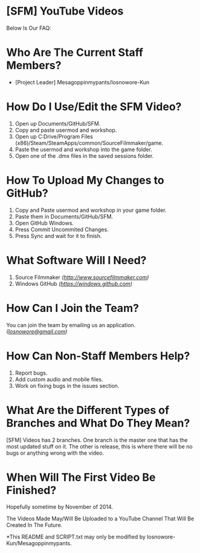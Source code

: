 [SFM] YouTube Videos 
===

Below Is Our FAQ:

Who Are The Current Staff Members?
===
- [Project Leader] Mesagoppinmypants/Iosnowore-Kun

How Do I Use/Edit the SFM Video?
===
1. Open up Documents/GitHub/SFM.
2. Copy and paste usermod and workshop.
3. Open up C:Drive/Program Files (x86)/Steam/SteamApps/common/SourceFilmmaker/game.
4. Paste the usermod and workshop into the game folder.
5. Open one of the .dmx files in the saved sessions folder.

How To Upload My Changes to GitHub?
===
1. Copy and Paste usermod and workshop in your game folder.
2. Paste them in Documents/GitHub/SFM.
3. Open GitHub Windows.
4. Press Commit Uncommited Changes.
5. Press Sync and wait for it to finish.

What Software Will I Need?
===
1. Source Filmmaker *(http://www.sourcefilmmaker.com)*
2. Windows GitHub *(https://windows.github.com)*

How Can I Join the Team?
===
You can join the team by emailing us an application. *(Iosnowore@gmail.com)*

How Can Non-Staff Members Help?
===
1. Report bugs.
2. Add custom audio and mobile files.
3. Work on fixing bugs in the issues section.

What Are the Different Types of Branches and What Do They Mean?
===
[SFM] Videos has 2 branches. One branch is the master one that has the most updated stuff on it.
The other is release, this is where there will be no bugs or anything wrong with the video.

When Will The First Video Be Finished?
==
Hopefully sometime by November of 2014.

The Videos Made May/Will Be Uploaded to a YouTube Channel That Will Be Created In The Future.

*This README and SCRIPT.txt may only be modified by Iosnowore-Kun/Mesagoppinmypants.
